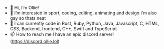 - 👋 Hi, I’m Ollie!
- 👀 I’m interested in sport, coding, editing, animating and design I'm also gay so thats neat
- 🌱 I can currently code in Rust, Ruby, Python, Java, Javascript, C, HTML, CSS, Backend, frontend, C++, Swift and TypeScript
- 📫 How to reach me I have an epic discord server! (https://discord.ollie.lol)

